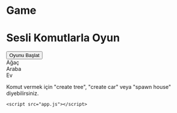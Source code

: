# Game <!DOCTYPE html>
<html lang="en">
<head>
    <meta charset="UTF-8">
    <meta name="viewport" content="width=device-width, initial-scale=1.0">
    <title>Sesli Komut Oyunu</title>
    <link rel="stylesheet" href="style.css">
</head>
<body>
    <div id="game-container">
        <h1>Sesli Komutlarla Oyun</h1>
        <button id="start-btn">Oyunu Başlat</button>
        <div id="objects-container">
            <div id="tree" class="game-object">Ağaç</div>
            <div id="car" class="game-object">Araba</div>
            <div id="house" class="game-object">Ev</div>
        </div>
        <p id="status">Komut vermek için "create tree", "create car" veya "spawn house" diyebilirsiniz.</p>
    </div>
    
    <script src="app.js"></script>
</body>
</html>
